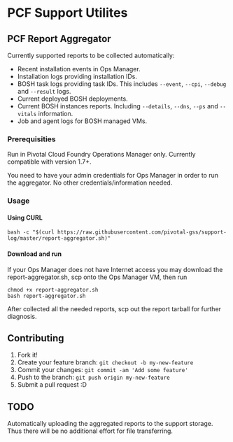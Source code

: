 # PCF Support Utilites

## PCF Report Aggregator

Currently supported reports to be collected automatically:

* Recent installation events in Ops Manager.
* Installation logs providing installation IDs.
* BOSH task logs providing task IDs. This includes `--event`, `--cpi`, `--debug` and `--result` logs.
* Current deployed BOSH deployments.
* Current BOSH instances reports. Including `--details`, `--dns`, `--ps` and `--vitals` information.
* Job and agent logs for BOSH managed VMs.

### Prerequisities

Run in Pivotal Cloud Foundry Operations Manager only. Currently compatible with version 1.7+.

You need to have your admin credentials for Ops Manager in order to run the aggregator. No other credentials/information needed.

### Usage

#### Using CURL

```
bash -c "$(curl https://raw.githubusercontent.com/pivotal-gss/support-log/master/report-aggregator.sh)"
```

#### Download and run

If your Ops Manager does not have Internet access you may download the report-aggregator.sh, scp onto the Ops Manager VM, then run

```
chmod +x report-aggregator.sh
bash report-aggregator.sh
```

After collected all the needed reports, scp out the report tarball for further diagnosis.

## Contributing

1. Fork it!
2. Create your feature branch: `git checkout -b my-new-feature`
3. Commit your changes: `git commit -am 'Add some feature'`
4. Push to the branch: `git push origin my-new-feature`
5. Submit a pull request :D

## TODO

Automatically uploading the aggregated reports to the support storage. Thus there will be no additional effort for file transferring.

